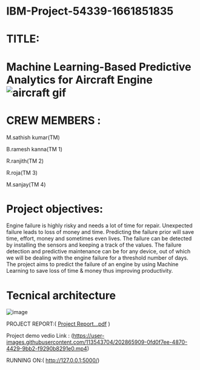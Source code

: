 # IBM-Project-54339-1661851835
# TITLE:
   #   Machine Learning-Based Predictive Analytics for Aircraft Engine![aircraft gif](https://user-images.githubusercontent.com/113543704/202881033-f40f30ee-f8b6-427e-bf7e-264527ce05aa.gif)

   
  

# CREW MEMBERS :
M.sathish kumar(TM)

B.ramesh kanna(TM 1)

R.ranjith(TM 2)

R.roja(TM 3)

M.sanjay(TM 4)

# Project objectives:

Engine failure is highly risky and needs a lot of time for repair. Unexpected failure leads to loss of money and time. Predicting the failure prior will save time, effort, money and sometimes even lives. The failure can be detected by installing the sensors and keeping a track of the values. The failure detection and predictive maintenance can be for any device, out of which we will be dealing with the engine failure for a threshold number of days.
The project aims to predict the failure of an engine by using Machine Learning to save loss of time & money thus improving productivity.

# Tecnical architecture
![image](https://user-images.githubusercontent.com/113543704/202860257-198b6c1f-1dd6-48e2-9eb8-f367abd23589.png)

PROJECT REPORT:(  [Project Report...pdf](https://github.com/IBM-EPBL/IBM-Project-54339-1661851835/files/10066877/Project.Report.pdf)
 )




Project demo vedio Link :
(https://user-images.githubusercontent.com/113543704/202865909-0fd0f7ee-4870-4429-9bb2-f9290b8291e0.mp4)

RUNNING ON:( http://127.0.0.1:5000/)

